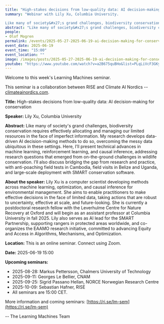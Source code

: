 ```yaml
---
title: "High-stakes decisions from low-quality data: AI decision-making for conservation"
summary: "Webinar with Lily Xu, Columbia University. 

Like many of society&#x27;s grand challenges, biodiversity conservation requires effectively allocating and managing our limited resources in the face of imperfect information. My research develops data-driven AI decision-making methods to do so, overcoming the messy data ubiquitous in these settings. Here, I’ll present technical advances in machine learning, reinforcement learning, and causal inference, addressing research questions that emerged from on-the-ground challenges in wildlife conservation. I’ll also discuss bridging the gap from research and practice, with anti-poaching field tests in Cambodia, field visits in Belize and Uganda, and large-scale deployment with SMART conservation software."
abstract: "Like many of society&#x27;s grand challenges, biodiversity conservation requires effectively allocating and managing our limited resources in the face of imperfect information. My research develops data-driven AI decision-making methods to do so, overcoming the messy data ubiquitous in these settings. Here, I’ll present technical advances in machine learning, reinforcement learning, and causal inference, addressing research questions that emerged from on-the-ground challenges in wildlife conservation. I’ll also discuss bridging the gap from research and practice, with anti-poaching field tests in Cambodia, field visits in Belize and Uganda, and large-scale deployment with SMART conservation software."
people:
- Olof Mogren
permalink: /events/2025-05-27-2025-06-19-ai-decision-making-for-conservation
event_date: 2025-06-19
event_time: "15:00"
event_location: ""
image: /images/posts/2025-05-27-2025-06-19-ai-decision-making-for-conservation.jpg
youtube: "https://www.youtube.com/watch?v=a2B675quBHo&list=PLqLiVcF3GKy0-jZFGg-VqLzh51LqCfduN"
--- 
```

Welcome to this week's Learning Machines seminar.

This seminar is a collaboration between RISE and Climate AI Nordics -- [climateainordics.com](https://climateainordics.com/).

**Title:** High-stakes decisions from low-quality data: AI decision-making for conservation

**Speaker:** Lily Xu, Columbia University

**Abstract:** Like many of society&#x27;s grand challenges, biodiversity conservation requires effectively allocating and managing our limited resources in the face of imperfect information. My research develops data-driven AI decision-making methods to do so, overcoming the messy data ubiquitous in these settings. Here, I’ll present technical advances in machine learning, reinforcement learning, and causal inference, addressing research questions that emerged from on-the-ground challenges in wildlife conservation. I’ll also discuss bridging the gap from research and practice, with anti-poaching field tests in Cambodia, field visits in Belize and Uganda, and large-scale deployment with SMART conservation software.

**About the speaker:** Lily Xu is a computer scientist developing methods across machine learning, optimization, and causal inference for environmental management. She aims to enable practitioners to make effective decisions in the face of limited data, taking actions that are robust to uncertainty, effective at scale, and future-looking. She is currently a postdoctoral research fellow with the Leverhulme Centre for Nature Recovery at Oxford and will begin as an assistant professor at Columbia University in fall 2025. Lily also serves as AI lead for the SMART Partnership, supporting rangers in protected areas worldwide, and co-organizes the EAAMO research initiative, committed to advancing Equity and Access in Algorithms, Mechanisms, and Optimization.

**Location:** This is an online seminar. Connect using Zoom.

**Date:** 2025-06-19 15:00



**Upcoming seminars:**

* 2025-08-28: Markus Pettersson, Chalmers University of Technology
* 2025-09-11: Georges Le Bellier, CNAM
* 2025-09-25: Sigrid Passano Hellan, NORCE Norwegian Research Centre
* 2025-10-09: Sebastian Hafner, RISE
* All seminars are 15:00 CET.

More information and coming seminars: [https://ri.se/lm-sem](https://ri.se/lm-sem)

-- The Learning Machines Team

